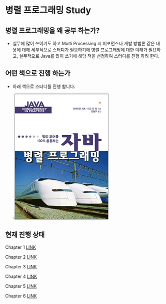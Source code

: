 # 병렬 프로그래밍 Study  

## 병렬 프로그래밍을 왜 공부 하는가?

- 실무에 많이 쓰이기도 하고 Multi Processing 시 퍼포먼스나 개발 방법론 같은 내용에 대해 세부적으로 스터디가 필요하기에  병렬 프로그래밍에 대한 이해가 필요하고, 실무적으로 Java를 많이 쓰기에 해당 책을 선정하여 스터디를 진행 하려 한다.

## 어떤 책으로 진행 하는가

- 아래 책으로 스터디를 진행 합니다.


  -![img](./etc/ppimg.jpg)



## 현재 진행 상태

Chapter 1 [LINK](./document/cp1.md)

Chapter 2 [LINK](./document/cp2.md)

Chapter 3 [LINK](./document/cp3.md)

Chapter 4 [LINK](./document/cp4.md)

Chapter 5 [LINK](./document/cp5.md)

Chapter 6 [LINK](./document/cp6.md)



